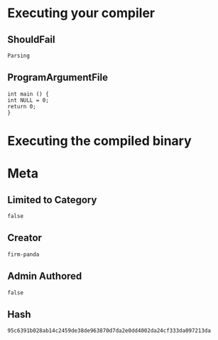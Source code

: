 # Executing your compiler

## ShouldFail

```
Parsing
```

## ProgramArgumentFile

```
int main () {
int NULL = 0;
return 0;
}
```

# Executing the compiled binary

# Meta

## Limited to Category

```
false
```

## Creator

```
firm-panda
```

## Admin Authored

```
false
```

## Hash

```
95c6391b028ab14c2459de38de963870d7da2e0dd4002da24cf333da097213da
```
